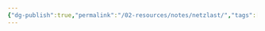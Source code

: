 ```yaml
---
{"dg-publish":true,"permalink":"/02-resources/notes/netzlast/","tags":["netzwerk","empty"]}
---
```


>